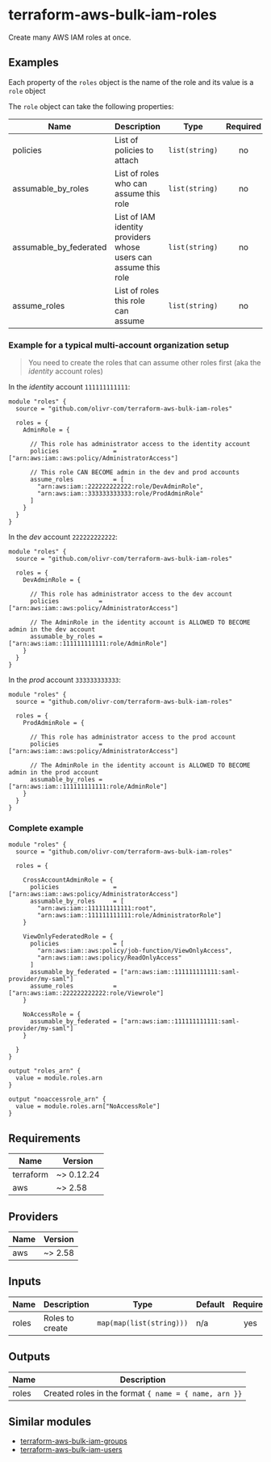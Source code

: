 # terraform-aws-bulk-iam-roles

Create many AWS IAM roles at once.

## Examples

Each property of the `roles` object is the name of the role and its value is a `role` object

The `role` object can take the following properties:

| Name                   | Description                                                     | Type           | Required |
| ---------------------- | --------------------------------------------------------------- | -------------- | :------: |
| policies               | List of policies to attach                                      | `list(string)` |    no    |
| assumable_by_roles     | List of roles who can assume this role                          | `list(string)` |    no    |
| assumable_by_federated | List of IAM identity providers whose users can assume this role | `list(string)` |    no    |
| assume_roles           | List of roles this role can assume                              | `list(string)` |    no    |

### Example for a typical multi-account organization setup

> You need to create the roles that can assume other roles first (aka the _identity_ account roles)

In the _identity_ account `111111111111`:

```hcl
module "roles" {
  source = "github.com/olivr-com/terraform-aws-bulk-iam-roles"

  roles = {
    AdminRole = {

      // This role has administrator access to the identity account
      policies               = ["arn:aws:iam::aws:policy/AdministratorAccess"]

      // This role CAN BECOME admin in the dev and prod accounts
      assume_roles           = [
        "arn:aws:iam::222222222222:role/DevAdminRole",
        "arn:aws:iam::333333333333:role/ProdAdminRole"
      ]
    }
  }
}
```

In the _dev_ account `222222222222`:

```hcl
module "roles" {
  source = "github.com/olivr-com/terraform-aws-bulk-iam-roles"

  roles = {
    DevAdminRole = {

      // This role has administrator access to the dev account
      policies           = ["arn:aws:iam::aws:policy/AdministratorAccess"]

      // The AdminRole in the identity account is ALLOWED TO BECOME admin in the dev account
      assumable_by_roles = ["arn:aws:iam::111111111111:role/AdminRole"]
    }
  }
}
```

In the _prod_ account `333333333333`:

```hcl
module "roles" {
  source = "github.com/olivr-com/terraform-aws-bulk-iam-roles"

  roles = {
    ProdAdminRole = {

      // This role has administrator access to the prod account
      policies           = ["arn:aws:iam::aws:policy/AdministratorAccess"]

      // The AdminRole in the identity account is ALLOWED TO BECOME admin in the prod account
      assumable_by_roles = ["arn:aws:iam::111111111111:role/AdminRole"]
    }
  }
}
```

### Complete example

```hcl
module "roles" {
  source = "github.com/olivr-com/terraform-aws-bulk-iam-roles"

  roles = {

    CrossAccountAdminRole = {
      policies               = ["arn:aws:iam::aws:policy/AdministratorAccess"]
      assumable_by_roles     = [
        "arn:aws:iam::111111111111:root",
        "arn:aws:iam::111111111111:role/AdministratorRole"]
    }

    ViewOnlyFederatedRole = {
      policies               = [
        "arn:aws:iam::aws:policy/job-function/ViewOnlyAccess",
        "arn:aws:iam::aws:policy/ReadOnlyAccess"
      ]
      assumable_by_federated = ["arn:aws:iam::111111111111:saml-provider/my-saml"]
      assume_roles           = ["arn:aws:iam::222222222222:role/Viewrole"]
    }

    NoAccessRole = {
      assumable_by_federated = ["arn:aws:iam::111111111111:saml-provider/my-saml"]
    }

  }
}

output "roles_arn" {
  value = module.roles.arn
}

output "noaccessrole_arn" {
  value = module.roles.arn["NoAccessRole"]
}
```

## Requirements

| Name      | Version    |
| --------- | ---------- |
| terraform | ~> 0.12.24 |
| aws       | ~> 2.58    |

## Providers

| Name | Version |
| ---- | ------- |
| aws  | ~> 2.58 |

## Inputs

| Name  | Description     | Type                     | Default | Required |
| ----- | --------------- | ------------------------ | ------- | :------: |
| roles | Roles to create | `map(map(list(string)))` | n/a     |   yes    |

## Outputs

| Name  | Description                                           |
| ----- | ----------------------------------------------------- |
| roles | Created roles in the format `{ name = { name, arn }}` |

## Similar modules

- [terraform-aws-bulk-iam-groups](https://github.com/olivr-com/terraform-aws-bulk-iam-groups)
- [terraform-aws-bulk-iam-users](https://github.com/olivr-com/terraform-aws-bulk-iam-users)
